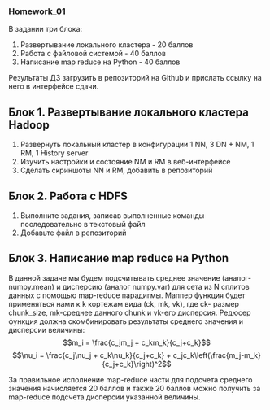### Homework_01

В задании три блока:
  1. Развертывание локального кластера - 20 баллов
  2. Работа с файловой системой - 40 баллов
  3. Написание map reduce на Python - 40 баллов

Результаты ДЗ загрузить в репозиторий на Github и прислать ссылку на него в интерфейсе сдачи. 

## Блок 1. Развертывание локального кластера Hadoop
  1. Развернуть локальный кластер в конфигурации 1 NN, 3 DN + NM, 1 RM, 1 History server
  2. Изучить настройки и состояние NM и RM в веб-интерфейсе
  3. Сделать скриншоты NN и RM, добавить в репозиторий

## Блок 2. Работа с HDFS
  1. Выполните задания, записав выполненные команды последовательно в текстовый файл
  2. Добавьте файл в репозиторий


## Блок 3. Написание map reduce на Python

В данной задаче мы будем подсчитывать среднее значение (аналог- numpy.mean) и дисперсию (аналог numpy.var) для сета из N
сплитов данных с помощью map-reduce парадигмы. Маппер функция будет применяться нами к k кортежам вида (сk, mk, vk), где
ck- размер chunk_size, mk-среднее данного chunk и vk-его дисперсия. Редюсер функция должна скомбинировать результаты
среднего значения и дисперсии величины: $$m_i = \frac{c_jm_j + c_km_k}{c_j+c_k}$$ $$\nu_i = \frac{c_j\nu_j + c_k\nu_k}{c_j+c_k} + c_jc_k\left(\frac{m_j-m_k}{c_j+c_k}\right)^2$$

За правильное исполнение map-reduce части для подсчета среднего значения начисляется 20 баллов и также 20 баллов можно
получить за map-reduce подсчета дисперсии указанной величины.
